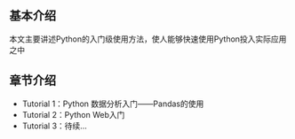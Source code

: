 ## 基本介绍

本文主要讲述Python的入门级使用方法，使人能够快速使用Python投入实际应用之中

## 章节介绍

- Tutorial 1：Python 数据分析入门——Pandas的使用
- Tutorial 2：Python Web入门
- Tutorial 3：待续...